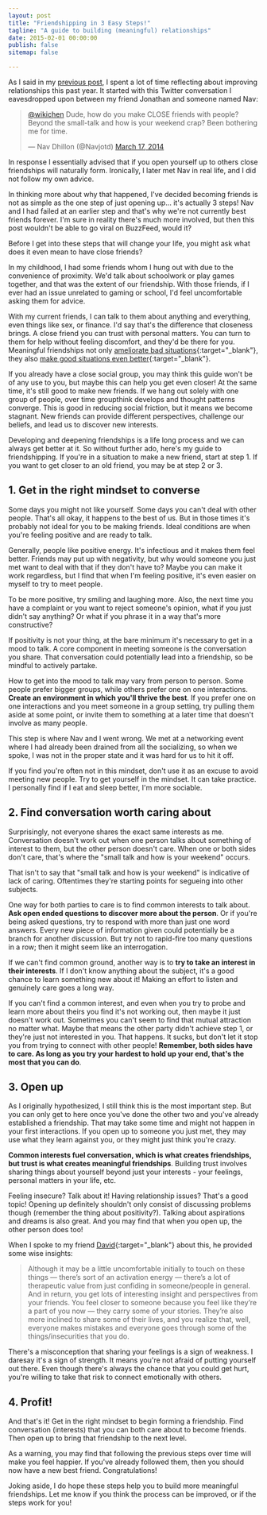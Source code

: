 ```yaml
---
layout: post
title: "Friendshipping in 3 Easy Steps!"
tagline: "A guide to building (meaningful) relationships"
date: 2015-02-01 00:00:00
publish: false
sitemap: false

---
```


As I said in my [previous post](/post/20-14-hindsight), I spent a lot of time 
reflecting about improving relationships this past year. It started with this 
Twitter conversation I eavesdropped upon between my friend Jonathan and someone 
named Nav:

<blockquote class="twitter-tweet" data-conversation="none" lang="en"><p><a href="https://twitter.com/wikichen">@wikichen</a> Dude, how do you make CLOSE friends with people? Beyond the small-talk and how is your weekend crap? Been bothering me for time.</p>&mdash; Nav Dhillon (@Navjotd) <a href="https://twitter.com/Navjotd/status/445673386547503104">March 17, 2014</a></blockquote>
<script async src="//platform.twitter.com/widgets.js" charset="utf-8"></script>

In response I essentially advised that if you open yourself up to others close 
friendships will naturally form. Ironically, I later met Nav in real life, and I 
did not follow my own advice.

In thinking more about why that happened, I've decided becoming friends is not 
as simple as the one step of just opening up... it's actually 3 steps! Nav and I 
had failed at an earlier step and that's why we're not currently best friends 
forever. I'm sure in reality there's much more involved, but then this post 
wouldn't be able to go viral on BuzzFeed, would it?

Before I get into these steps that will change your life, you might ask what 
does it even mean to have close friends?

In my childhood, I had some friends whom I hung out with due to the convenience 
of proximity. We'd talk about schoolwork or play games together, and that was 
the extent of our friendship. With those friends, if I ever had an issue 
unrelated to gaming or school, I'd feel uncomfortable asking them for advice.

With my current friends, I can talk to them about anything and everything, even 
things like sex, or finance. I'd say that's the difference that closeness 
brings.  A close friend you can trust with personal matters. You can turn to 
them for help without feeling discomfort, and they'd be there for you. 
Meaningful friendships not only [ameliorate bad 
situations](http://www.centreforconfidence.co.uk/flourishing-lives.php?p=cGlkPTIwMSZpZD03ODg=){:target="_blank"}, 
they also [make good situations even 
better](http://www.scientificamerican.com/article/without-friends-or-family-even-extraordinary-experiences-are-disappointing/){:target="_blank"}.

If you already have a close social group, you may think this guide won't be of 
any use to you, but maybe this can help you get even closer! At the same time, 
it's still good to make new friends. If we hang out solely with one group of 
people, over time groupthink develops and thought patterns converge. This is 
good in reducing social friction, but it means we become stagnant. New friends 
can provide different perspectives, challenge our beliefs, and lead us to 
discover new interests.

Developing and deepening friendships is a life long process and we can always 
get better at it. So without further ado, here's my guide to friendshipping. If 
you're in a situation to make a new friend, start at step 1. If you want to get 
closer to an old friend, you may be at step 2 or 3.

## 1. Get in the right mindset to converse

Some days you might not like yourself. Some days you can't deal with other 
people. That's all okay, it happens to the best of us. But in those times it's 
probably not ideal for you to be making friends. Ideal conditions are when 
you're feeling positive and are ready to talk.

Generally, people like positive energy. It's infectious and it makes them feel 
better. Friends may put up with negativity, but why would someone you just met 
want to deal with that if they don't have to? Maybe you can make it work 
regardless, but I find that when I'm feeling positive, it's even easier on 
myself to try to meet people.

To be more positive, try smiling and laughing more. Also, the next time you have 
a complaint or you want to reject someone's opinion, what if you just didn't say 
anything? Or what if you phrase it in a way that's more constructive?

If positivity is not your thing, at the bare minimum it's necessary to get in a 
mood to talk. A core component in meeting someone is the conversation you share. 
That conversation could potentially lead into a friendship, so be mindful to 
actively partake.

How to get into the mood to talk may vary from person to person. Some people 
prefer bigger groups, while others prefer one on one interactions. __Create an 
environment in which you'll thrive the best__. If you prefer one on one 
interactions and you meet someone in a group setting, try pulling them aside at 
some point, or invite them to something at a later time that doesn't involve as 
many people.

This step is where Nav and I went wrong. We met at a networking event where I 
had already been drained from all the socializing, so when we spoke, I was not 
in the proper state and it was hard for us to hit it off.

If you find you're often not in this mindset, don't use it as an excuse to avoid 
meeting new people. Try to get yourself in the mindset. It can take practice. I 
personally find if I eat and sleep better, I'm more sociable.

## 2. Find conversation worth caring about

Surprisingly, not everyone shares the exact same interests as me. Conversation 
doesn't work out when one person talks about something of interest to them, but 
the other person doesn't care. When one or both sides don't care, that's where 
the "small talk and how is your weekend" occurs.

That isn't to say that "small talk and how is your weekend" is indicative of 
lack of caring. Oftentimes they're starting points for segueing into other 
subjects.

One way for both parties to care is to find common interests to talk about. 
__Ask open ended questions to discover more about the person__. Or if you're 
being asked questions, try to respond with more than just one word answers. 
Every new piece of information given could potentially be a branch for another 
discussion. But try not to rapid-fire too many questions in a row; then it might 
seem like an interrogation.

If we can't find common ground, another way is to __try to take an interest in 
their interests__. If I don't know anything about the subject, it's a good 
chance to learn something new about it! Making an effort to listen and genuinely 
care goes a long way.

If you can't find a common interest, and even when you try to probe and learn 
more about theirs you find it's not working out, then maybe it just doesn't work 
out. Sometimes you can't seem to find that mutual attraction no matter what. 
Maybe that means the other party didn't achieve step 1, or they're just not 
interested in you. That happens. It sucks, but don't let it stop you from trying 
to connect with other people! __Remember, both sides have to care. As long as 
you try your hardest to hold up your end, that's the most that you can do__.

## 3. Open up

As I originally hypothesized, I still think this is the most important step. But 
you can only get to here once you've done the other two and you've already 
established a friendship. That may take some time and might not happen in your 
first interactions. If you open up to someone you just met, they may use what 
they learn against you, or they might just think you're crazy.

__Common interests fuel conversation, which is what creates friendships, but 
trust is what creates meaningful friendships__. Building trust involves sharing 
things about yourself beyond just your interests - your feelings, personal 
matters in your life, etc.

Feeling insecure? Talk about it! Having relationship issues? That's a good 
topic! Opening up definitely shouldn't only consist of discussing problems 
though (remember the thing about positivity?). Talking about aspirations and 
dreams is also great. And you may find that when you open up, the other person 
does too!

When I spoke to my friend [David](http://david-hu.com/){:target="_blank"} about 
this, he provided some wise insights:

> Although it may be a little uncomfortable initially to touch on these things — there’s sort of an activation energy — there’s a lot of therapeutic value from just confiding in someone/people in general. And in return, you get lots of interesting insight and perspectives from your friends. You feel closer to someone because you feel like they’re a part of you now — they carry some of your stories. They’re also more inclined to share some of their lives, and you realize that, well, everyone makes mistakes and everyone goes through some of the things/insecurities that you do.

There's a misconception that sharing your feelings is a sign of weakness. I 
daresay it's a sign of strength. It means you're not afraid of putting yourself 
out there. Even though there's always the chance that you could get hurt, you're 
willing to take that risk to connect emotionally with others.


## 4. Profit!

And that's it! Get in the right mindset to begin forming a friendship. Find 
conversation (interests) that you can both care about to become friends. Then 
open up to bring that friendship to the next level.

As a warning, you may find that following the previous steps over time will make 
you feel happier. If you've already followed them, then you should now have a 
new best friend. Congratulations!

Joking aside, I do hope these steps help you to build more meaningful 
friendships. Let me know if you think the process can be improved, or if the 
steps work for you!
